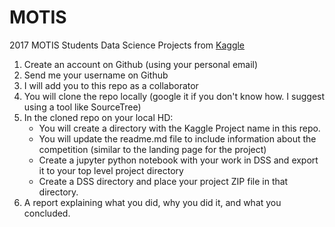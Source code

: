 # MOTIS
2017 MOTIS Students Data Science Projects from [Kaggle](https://www.kaggle.com/)

1. Create an account on Github (using your personal email)
1. Send me your username on Github
1. I will add you to this repo as a collaborator
1. You will clone the repo locally (google it if you don't know how. I suggest using a tool like SourceTree)
1. In the cloned repo on your local HD:
	- You will create a directory with the Kaggle Project name in this repo.
	- You will update the readme.md file to include information about the competition (similar to the landing page for the project)
	- Create a jupyter python notebook with your work in DSS and export it to your top level project directory
	- Create a DSS directory and place your project ZIP file in that directory.
1. A report explaining what you did, why you did it, and what you concluded.